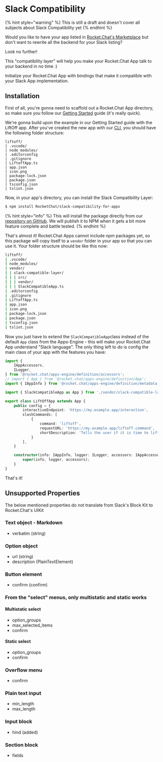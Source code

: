# Slack Compatibility

{% hint style="warning" %}
This is still a draft and doesn't cover all subjects about Slack Compatibility yet
{% endhint %}

Would you like to have your app listed in [Rocket.Chat's Marketplace](https://rocket.chat/marketplace) but don't want to rewrite all the backend for your Slack listing?

Look no further!

This "compatibility layer" will help you make your Rocket.Chat App talk to your backend in no time :)

Initialize your Rocket.Chat App with bindings that make it compatible with your Slack App implementation.

## Installation

First of all, you're gonna need to scaffold out a Rocket.Chat App directory, so make sure you follow our [Getting Started](rocket.chat-app.md) guide (it's really quick).

We're gonna build upon the example in our Getting Started guide with the LiftOff app. After you've created the new app with our [CLI](https://github.com/RocketChat/Rocket.Chat.Apps-cli), you should have the following folder structure:

```
liftoff/
| .vscode/
| node_modules/
| .editorconfig
| .gitignore
| LiftoffApp.ts
| app.json
| icon.png
| package-lock.json
| package.json
| tsconfig.json
| tslint.json
```

Now, in your app's directory, you can install the Slack Compatibility Layer:

```bash
$ npm install RocketChat/slack-compatibility-for-apps
```

{% hint style="info" %}
This will install the package directly from our [repository on GitHub](https://github.com/RocketChat/slack-compatibility-for-apps). We will publish it to NPM when it gets a bit more feature complete and battle tested.
{% endhint %}

That's almost it! Rocket.Chat Apps cannot include npm packages yet, so this package will copy itself to a `vendor` folder in your app so that you can use it. Your folder structure should be like this now:

```bash
liftoff/
| .vscode/
| node_modules/
| vendor/
| | slack-compatible-layer/
| | | src/
| | | vendor/
| | | SlackCompatibleApp.ts
| .editorconfig
| .gitignore
| LiftoffApp.ts
| app.json
| icon.png
| package-lock.json
| package.json
| tsconfig.json
| tslint.json
```

Now you just have to extend the `SlackCompatibleApp`class instead of the default `App` class from the Apps-Engine - this will make your Rocket.Chat App understand "Slack language". The only thing left to do is config the main class of your app with the features you have:

```typescript
import {
    IAppAccessors,
    ILogger,
} from '@rocket.chat/apps-engine/definition/accessors';
// import { App } from '@rocket.chat/apps-engine/definition/App';
import { IAppInfo } from '@rocket.chat/apps-engine/definition/metadata';

import { SlackCompatibleApp as App } from './vendor/slack-compatible-layer/SlackCompatibleApp';

export class LiftOffApp extends App {
    public config = {
        interactiveEndpoint: 'https://my.example.app/interaction',
        slashCommands: [
            {
                command: 'liftoff',
                requestURL: 'https://my.example.app/liftoff.command',
                shortDescription: 'Tells the user if it is time to liftoff'
            }
        ],
    }

    constructor(info: IAppInfo, logger: ILogger, accessors: IAppAccessors) {
        super(info, logger, accessors);
    }
}
```

That's it!

## Unsupported Properties

The below mentioned properties do not translate from Slack's Block Kit to Rocket.Chat's UIKit

### Text object - Markdown

* verbatim (string)

### Option object

* url (string)
* description (PlainTextElement)

### Button element

* confirm (confirm)

### From the "select" menus, only multistatic and static works

#### Multistatic select

* option\_groups
* max\_selected\_items
* confirm

#### Static select

* option\_groups
* confirm

### Overflow menu

* confirm

### Plain text input

* min\_length
* max\_length

### Input block

* hind (added)

### Section block

* fields
